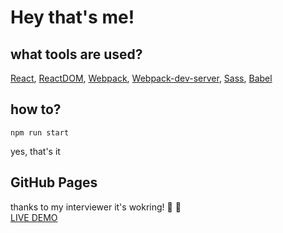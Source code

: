# Hey that's me!
## what tools are used?
[React](https://github.com/facebook/react/), [ReactDOM](https://github.com/facebook/react/tree/master/packages/react-dom), [Webpack](https://webpack.js.org/), [Webpack-dev-server](https://github.com/webpack/webpack-dev-server), [Sass](https://github.com/sass/sass), [Babel](https://github.com/babel/babel)
## how to?
```
npm run start
```
yes, that's it
## GitHub Pages
thanks to my interviewer it's wokring! :rainbow: :tada:<br/>
[LIVE DEMO](https://volumeskies.github.io/Felt-Creative/)
